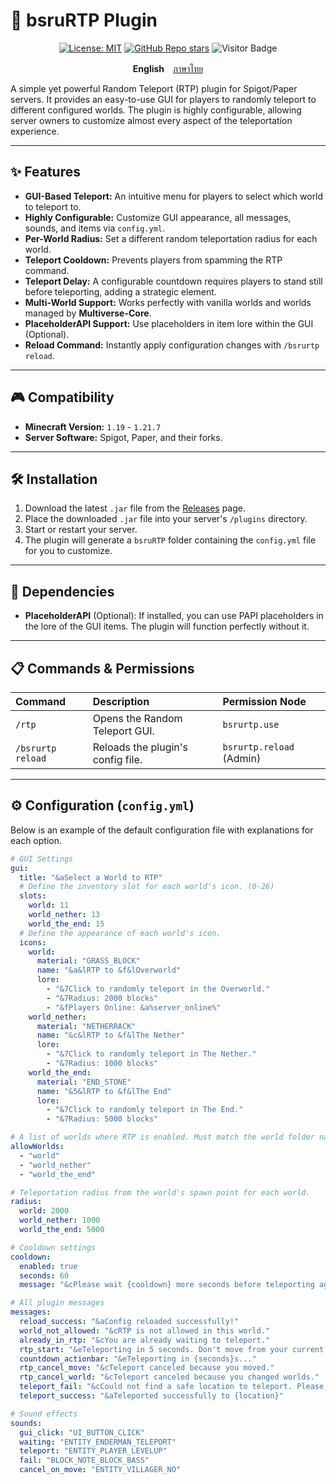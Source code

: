 ﻿# 🔌 bsruRTP Plugin

<div align="center">
  
[![License: MIT](https://img.shields.io/badge/License-MIT-yellow.svg?style=flat-square)](https://opensource.org/licenses/MIT)
[![GitHub Repo stars](https://img.shields.io/github/stars/Nattapat2871/BsruRTP?style=flat-square)](https://github.com/Nattapat2871/BsruRTP/stargazers)
![Visitor Badge](https://api.visitorbadge.io/api/VisitorHit?user=Nattapat2871&repo=BsruRTP&countColor=%237B1E7A&style=flat-square)
  
</div>

<p align= "center">
        <b>English</b>　<a href="/README_TH.md">ภาษาไทย</a>




        

A simple yet powerful Random Teleport (RTP) plugin for Spigot/Paper servers. It provides an easy-to-use GUI for players to randomly teleport to different configured worlds. The plugin is highly configurable, allowing server owners to customize almost every aspect of the teleportation experience.

---
## ✨ Features

- **GUI-Based Teleport:** An intuitive menu for players to select which world to teleport to.
- **Highly Configurable:** Customize GUI appearance, all messages, sounds, and items via `config.yml`.
- **Per-World Radius:** Set a different random teleportation radius for each world.
- **Teleport Cooldown:** Prevents players from spamming the RTP command.
- **Teleport Delay:** A configurable countdown requires players to stand still before teleporting, adding a strategic element.
- **Multi-World Support:** Works perfectly with vanilla worlds and worlds managed by **Multiverse-Core**.
- **PlaceholderAPI Support:** Use placeholders in item lore within the GUI (Optional).
- **Reload Command:** Instantly apply configuration changes with `/bsrurtp reload`.

---
## 🎮 Compatibility

- **Minecraft Version:** `1.19` - `1.21.7`
- **Server Software:** Spigot, Paper, and their forks.

---
## 🛠️ Installation

1.  Download the latest `.jar` file from the [Releases](https://github.com/YourUsername/YourRepo/releases) page.
2.  Place the downloaded `.jar` file into your server's `/plugins` directory.
3.  Start or restart your server.
4.  The plugin will generate a `bsruRTP` folder containing the `config.yml` file for you to customize.

---
## 🔗 Dependencies

- **PlaceholderAPI** (Optional): If installed, you can use PAPI placeholders in the lore of the GUI items. The plugin will function perfectly without it.

---
## 📋 Commands & Permissions

| Command           | Description                       | Permission Node        |
| :---------------- | :-------------------------------- | :--------------------- |
| `/rtp`            | Opens the Random Teleport GUI.    | `bsrurtp.use`          |
| `/bsrurtp reload` | Reloads the plugin's config file. | `bsrurtp.reload` (Admin) |

---
## ⚙️ Configuration (`config.yml`)

Below is an example of the default configuration file with explanations for each option.

```yaml
# GUI Settings
gui:
  title: "&aSelect a World to RTP"
  # Define the inventory slot for each world's icon. (0-26)
  slots:
    world: 11
    world_nether: 13
    world_the_end: 15
  # Define the appearance of each world's icon.
  icons:
    world:
      material: "GRASS_BLOCK"
      name: "&a&lRTP to &f&lOverworld"
      lore:
        - "&7Click to randomly teleport in the Overworld."
        - "&7Radius: 2000 blocks"
        - "&fPlayers Online: &a%server_online%"
    world_nether:
      material: "NETHERRACK"
      name: "&c&lRTP to &f&lThe Nether"
      lore:
        - "&7Click to randomly teleport in The Nether."
        - "&7Radius: 1000 blocks"
    world_the_end:
      material: "END_STONE"
      name: "&5&lRTP to &f&lThe End"
      lore:
        - "&7Click to randomly teleport in The End."
        - "&7Radius: 5000 blocks"

# A list of worlds where RTP is enabled. Must match the world folder names.
allowWorlds:
  - "world"
  - "world_nether"
  - "world_the_end"

# Teleportation radius from the world's spawn point for each world.
radius:
  world: 2000
  world_nether: 1000
  world_the_end: 5000

# Cooldown settings
cooldown:
  enabled: true
  seconds: 60
  message: "&cPlease wait {cooldown} more seconds before teleporting again!"

# All plugin messages
messages:
  reload_success: "&aConfig reloaded successfully!"
  world_not_allowed: "&cRTP is not allowed in this world."
  already_in_rtp: "&cYou are already waiting to teleport."
  rtp_start: "&eTeleporting in 5 seconds. Don't move from your current block!"
  countdown_actionbar: "&eTeleporting in {seconds}s..."
  rtp_cancel_move: "&cTeleport canceled because you moved."
  rtp_cancel_world: "&cTeleport canceled because you changed worlds."
  teleport_fail: "&cCould not find a safe location to teleport. Please try again."
  teleport_success: "&aTeleported successfully to {location}"

# Sound effects
sounds:
  gui_click: "UI_BUTTON_CLICK"
  waiting: "ENTITY_ENDERMAN_TELEPORT"
  teleport: "ENTITY_PLAYER_LEVELUP"
  fail: "BLOCK_NOTE_BLOCK_BASS"
  cancel_on_move: "ENTITY_VILLAGER_NO"
